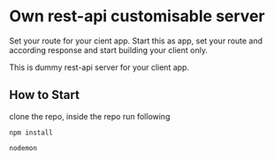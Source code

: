 # Own rest-api customisable server

Set your route for your cient app. Start this as app, set your route and according response and start building your client only.

This is dummy rest-api server for your client app.

## How to Start

clone the repo, inside the repo run following
```
npm install

nodemon 
```
